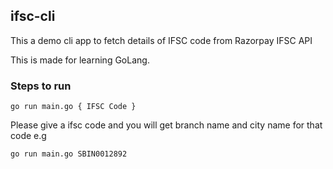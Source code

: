 ## ifsc-cli
This a demo cli app to fetch details of IFSC code from Razorpay IFSC API 

This is made for learning GoLang. 

### Steps to run 
` go run main.go { IFSC Code } `

Please give a ifsc code and you will get branch name and city name for that code e.g

` go run main.go SBIN0012892 `

